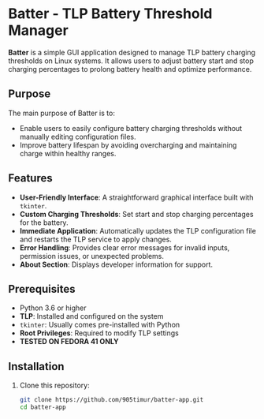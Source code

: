 # Batter - TLP Battery Threshold Manager

**Batter** is a simple GUI application designed to manage TLP battery charging thresholds on Linux systems. It allows users to adjust battery start and stop charging percentages to prolong battery health and optimize performance.

## Purpose

The main purpose of Batter is to:
- Enable users to easily configure battery charging thresholds without manually editing configuration files.
- Improve battery lifespan by avoiding overcharging and maintaining charge within healthy ranges.

## Features

- **User-Friendly Interface**: A straightforward graphical interface built with `tkinter`.
- **Custom Charging Thresholds**: Set start and stop charging percentages for the battery.
- **Immediate Application**: Automatically updates the TLP configuration file and restarts the TLP service to apply changes.
- **Error Handling**: Provides clear error messages for invalid inputs, permission issues, or unexpected problems.
- **About Section**: Displays developer information for support.

## Prerequisites

- Python 3.6 or higher
- **TLP**: Installed and configured on the system
- `tkinter`: Usually comes pre-installed with Python
- **Root Privileges**: Required to modify TLP settings
- **TESTED ON FEDORA 41 ONLY**

## Installation

1. Clone this repository:
   ```bash
   git clone https://github.com/905timur/batter-app.git
   cd batter-app
